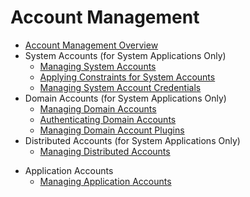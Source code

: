 # Account Management<!--account-management-->
<!--Kit: Common-->
<!--Subsystem: Common-->
<!--Owner: @fang-jinxu-->
<!--Designer: @lingminghw-->
<!--Tester: @RayShih-->
<!--Adviser: @fang-jinxu-->
<!--Del-->
- [Account Management Overview](account-overview-sys.md)
- System Accounts (for System Applications Only)<!--os-account-->
  - [Managing System Accounts](manage-os-account-sys.md)
  - [Applying Constraints for System Accounts](control-os-account-by-constraints-sys.md)
  - [Managing System Account Credentials](manage-os-account-credential-sys.md)
- Domain Accounts (for System Applications Only)<!--domain-account-->
  - [Managing Domain Accounts](manage-domain-account-sys.md)
  - [Authenticating Domain Accounts](auth-domain-account-sys.md)
  - [Managing Domain Account Plugins](manage-domain-plugin-sys.md)
- Distributed Accounts (for System Applications Only)<!--distributed-account-->
  - [Managing Distributed Accounts](manage-distributed-account-sys.md)
<!--DelEnd-->
- Application Accounts<!--application-account-->
  - [Managing Application Accounts](manage-application-account.md)
